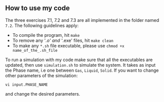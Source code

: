 ## How to use my code

The three exercises 7.1, 7.2 and 7.3 are all implemented in the folder named `7.2`. The following guidelines apply:

- To compile the program, hit `make`
- To remove any '*.o' and '*.exe' files, hit `make clean`
- To make any `*.sh` file executable, please use `chmod +x name_of_the_.sh_file`

To run a simulation with my code make sure that all the executables are updated, then use `simulation.sh` to simulate the system.
It takes as input the Phase name, i.e one between `Gas`, `Liquid`, `Solid`. If you want to change other parameters of the simulation:

```
vi input.PHASE_NAME
```
and change the desired parameters.
